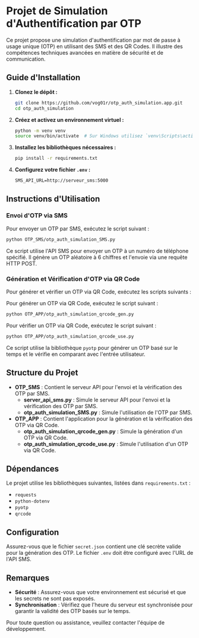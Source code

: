 # Projet de Simulation d'Authentification par OTP

Ce projet propose une simulation d'authentification par mot de passe à usage unique (OTP) en utilisant des SMS et des QR Codes. Il illustre des compétences techniques avancées en matière de sécurité et de communication.

## Guide d'Installation

1. **Clonez le dépôt :**
   ```bash
   git clone https://github.com/vog01r/otp_auth_simulation.app.git
   cd otp_auth_simulation
   ```

2. **Créez et activez un environnement virtuel :**
   ```bash
   python -m venv venv
   source venv/bin/activate  # Sur Windows utilisez `venv\Scripts\activate`
   ```

3. **Installez les bibliothèques nécessaires :**
   ```bash
   pip install -r requirements.txt
   ```

4. **Configurez votre fichier `.env` :**
   ```plaintext
   SMS_API_URL=http://serveur_sms:5000
   ```

## Instructions d'Utilisation

### Envoi d'OTP via SMS

Pour envoyer un OTP par SMS, exécutez le script suivant :

```bash
python OTP_SMS/otp_auth_simulation_SMS.py
```

Ce script utilise l'API SMS pour envoyer un OTP à un numéro de téléphone spécifié. Il génère un OTP aléatoire à 6 chiffres et l'envoie via une requête HTTP POST.

### Génération et Vérification d'OTP via QR Code

Pour générer et vérifier un OTP via QR Code, exécutez les scripts suivants :

Pour générer un OTP via QR Code, exécutez le script suivant :

```bash
python OTP_APP/otp_auth_simulation_qrcode_gen.py
```

Pour vérifier un OTP via QR Code, exécutez le script suivant :

```bash
python OTP_APP/otp_auth_simulation_qrcode_use.py
```

Ce script utilise la bibliothèque `pyotp` pour générer un OTP basé sur le temps et le vérifie en comparant avec l'entrée utilisateur.

## Structure du Projet

- **OTP_SMS** : Contient le serveur API pour l'envoi et la vérification des OTP par SMS.
   - **server_api_sms.py** : Simule le serveur API pour l'envoi et la vérification des OTP par SMS.
   - **otp_auth_simulation_SMS.py** : Simule l'utilisation de l'OTP par SMS.
- **OTP_APP** : Contient l'application pour la génération et la vérification des OTP via QR Code.
   - **otp_auth_simulation_qrcode_gen.py** : Simule la génération d'un OTP via QR Code.
   - **otp_auth_simulation_qrcode_use.py** : Simule l'utilisation d'un OTP via QR Code.

## Dépendances

Le projet utilise les bibliothèques suivantes, listées dans `requirements.txt` :

- `requests`
- `python-dotenv`
- `pyotp`
- `qrcode`

## Configuration

Assurez-vous que le fichier `secret.json` contient une clé secrète valide pour la génération des OTP. Le fichier `.env` doit être configuré avec l'URL de l'API SMS.

## Remarques

- **Sécurité** : Assurez-vous que votre environnement est sécurisé et que les secrets ne sont pas exposés.
- **Synchronisation** : Vérifiez que l'heure du serveur est synchronisée pour garantir la validité des OTP basés sur le temps.

Pour toute question ou assistance, veuillez contacter l'équipe de développement.  
